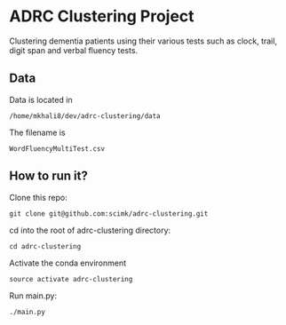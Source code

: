 ADRC Clustering Project
==========================

Clustering dementia patients using their various tests such as clock, trail, digit span and verbal fluency tests.

Data
-------------------------
Data is located in 

`/home/mkhali8/dev/adrc-clustering/data`

The filename is

`WordFluencyMultiTest.csv` 


How to run it?
-------------------------
Clone this repo:

`git clone git@github.com:scimk/adrc-clustering.git`

cd into the root of adrc-clustering directory:

`cd adrc-clustering`

Activate the conda environment

`source activate adrc-clustering` 

Run main.py:

`./main.py`
